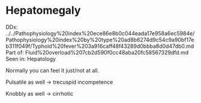 # Hepatomegaly

DDx: ../../Pathophysiology%20index%20ece86e8b0c044eada17e958a6ec5984e/Pathophysiology%20index%20by%20type%20ad8b6274d9c54c9a90bf17eb311f049f/Typhoid%20fever%203a916caff48f43289d0bbba8d0d47db0.md
Part of: Fluid%20overload%207cb2d590f0cc48aba20fc58567329dfd.md
Seen in: Hepatology

Normally you can feel it just/not at all.

Pulsatile as well → trecuspid incompetence

Knobbly as well → cirrhotic
